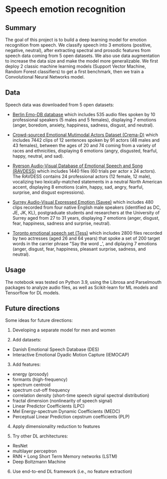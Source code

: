 # Speech emotion recognition



## Summary

The goal of this project is to build a deep learning model for emotion recognition from speech. We classify speech into 3 emotions (positive, negative, neutral), after extracting spectral and prosodic features from speech data coming from 5 open datasets. We also use data augmentation to increase the data size and make the model more generalizable. We first deploy 2 classic machine learning models (Support Vector Machine, Random Forest classifiers) to get a first benchmark, then we train a Convolutional Neural Networks model.


## Data

Speech data was downloaded from 5 open datasets:

* [Berlin Emo-DB database](http://www.emodb.bilderbar.info/download/) which includes 535 audio files spoken by 10 professional speakers (5 males and 5 females), displaying 7 emotions (anger, boredom, anxiety, happiness, sadness, disgust, and neutral). 

* [Crowd-sourced Emotional Mutimodal Actors Dataset (Crema-D)](https://github.com/CheyneyComputerScience/CREMA-D)
which includes 7442 clips of 12 sentences spoken by 91 actors (48 males and 43 females), between the ages of 20 and 74 coming from a variety of races and ethnicities, displaying 6 emotions (angry, disgusted, fearful, happy, neutral, and sad).

* [Ryerson Audio-Visual Database of Emotional Speech and Song (RAVDESS)](https://doi.org/10.1371/journal.pone.0196391)
which includes 1440 files (60 trials per actor x 24 actors). The RAVDESS contains 24 professional actors (12 female, 12 male), vocalizing two lexically-matched statements in a neutral North American accent, displaying 8 emotions (calm, happy, sad, angry, fearful, surprise, and disgust expressions).

* [Surrey Audio-Visual Expressed Emotion (Savee)](http://kahlan.eps.surrey.ac.uk/savee/Database.html)
which includes 480 clips recorded from four native English male speakers (identified as DC, JE, JK, KL), postgraduate students and researchers at the University of Surrey aged from 27 to 31 years, displaying 7 emotions (anger, disgust, fear, happiness, sadness and surprise, neutral).

* [Toronto emotional speech set (Tess)](https://tspace.library.utoronto.ca/handle/1807/24487) 
which includes 2800 files recorded by two actresses (aged 26 and 64 years) that spoke a set of 200 target words in the carrier phrase "Say the word _',  and diplaying 7 emotions (anger, disgust, fear, happiness, pleasant surprise, sadness, and neutral). 


## Usage

The notebook was tested on Python 3.9, using the Librosa and Parselmouth packages to analyze audio files, as well as Scikit-learn for ML models and Tensorflow for DL models.


## Future directions

Some ideas for future directions:

1. Developing a separate model for men and women

2. Add datasets:

- Danish Emotional Speech Database (DES)
- Interactive Emotional Dyadic Motion Capture (IEMOCAP)

3. Add features:

- energy (prosody)
- formants (high-frequency)
- spectrum centroid
- spectrum cut-off frequency
- correlation density (short-time speech signal spectral distribution)
- fractal dimension (nonlinearity of speech signal)
- Linear Predictor Coefficients (LPC)
- Mel Energy-spectrum Dynamic Coefficients (MEDC)
- Perceptual Linear Prediction cepstrum coefficients (PLP)

4. Apply dimensionality reduction to features

5. Try other DL architectures:

- ResNet
- multilayer perceptron
- RNN + Long Short Term Memory networks (LSTM)
- Deep Boltzmann Machine

6. Use end-to-end DL framework (i.e., no feature extraction)

